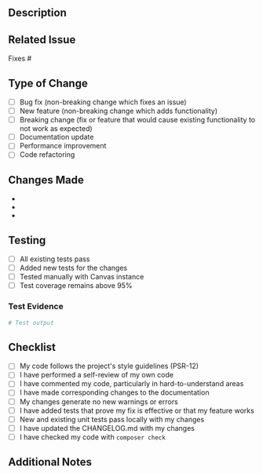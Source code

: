 ## Description
<!-- Provide a brief description of the changes in this PR -->

## Related Issue
<!-- Link to the issue this PR addresses (e.g., Fixes #123) -->
Fixes #

## Type of Change
<!-- Mark the relevant option with an "x" -->
- [ ] Bug fix (non-breaking change which fixes an issue)
- [ ] New feature (non-breaking change which adds functionality)
- [ ] Breaking change (fix or feature that would cause existing functionality to not work as expected)
- [ ] Documentation update
- [ ] Performance improvement
- [ ] Code refactoring

## Changes Made
<!-- List the specific changes made in this PR -->
- 
- 
- 

## Testing
<!-- Describe the tests you ran to verify your changes -->
- [ ] All existing tests pass
- [ ] Added new tests for the changes
- [ ] Tested manually with Canvas instance
- [ ] Test coverage remains above 95%

### Test Evidence
<!-- Provide any relevant test output or screenshots -->
```bash
# Test output
```

## Checklist
<!-- Mark completed items with an "x" -->
- [ ] My code follows the project's style guidelines (PSR-12)
- [ ] I have performed a self-review of my own code
- [ ] I have commented my code, particularly in hard-to-understand areas
- [ ] I have made corresponding changes to the documentation
- [ ] My changes generate no new warnings or errors
- [ ] I have added tests that prove my fix is effective or that my feature works
- [ ] New and existing unit tests pass locally with my changes
- [ ] I have updated the CHANGELOG.md with my changes
- [ ] I have checked my code with `composer check`

## Additional Notes
<!-- Add any additional notes, concerns, or discussion points -->